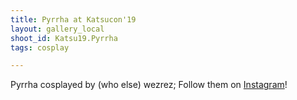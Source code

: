 ```yaml
---
title: Pyrrha at Katsucon'19
layout: gallery_local
shoot_id: Katsu19.Pyrrha
tags: cosplay

---
```


Pyrrha cosplayed by (who else) wezrez; Follow them on [Instagram](https://www.instagram.com/wezrez)!

